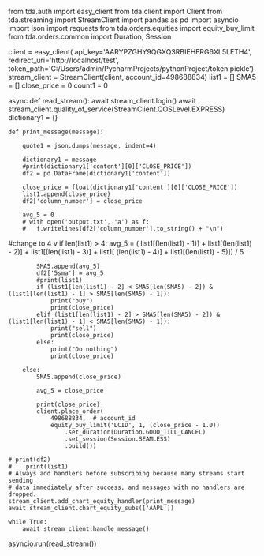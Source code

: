 
from tda.auth import easy_client
from tda.client import Client
from tda.streaming import StreamClient
import pandas as pd
import asyncio
import json
import requests
from tda.orders.equities import equity_buy_limit
from tda.orders.common import Duration, Session

client = easy_client(
    api_key='AARYPZGHY9QGXQ3RBIEHFRG6XL5LETH4',
    redirect_uri='http://localhost/test',
    token_path='C:/Users/admin/PycharmProjects/pythonProject/token.pickle')
stream_client = StreamClient(client, account_id=498688834)
list1 = []
SMA5 = []
close_price = 0
count1 = 0


async def read_stream():
    await stream_client.login()
    await stream_client.quality_of_service(StreamClient.QOSLevel.EXPRESS)
    dictionary1 = {}

    def print_message(message):

        quote1 = json.dumps(message, indent=4)

        dictionary1 = message
        #print(dictionary1['content'][0]['CLOSE_PRICE'])
        df2 = pd.DataFrame(dictionary1['content'])

        close_price = float(dictionary1['content'][0]['CLOSE_PRICE'])
        list1.append(close_price)
        df2['column_number'] = close_price

        avg_5 = 0
        # with open('output.txt', 'a') as f:
        #   f.writelines(df2['column_number'].to_string() + "\n")
#change to 4 v
        if len(list1) > 4:
            avg_5 = ( list1[(len(list1) - 1)] + list1[(len(list1) - 2)] + list1[(len(list1) - 3)] + list1[
                (len(list1) - 4)] + list1[(len(list1) - 5)]) / 5

            SMA5.append(avg_5)
            df2['5sma'] = avg_5
            #print(list1)
            if (list1[len(list1) - 2] < SMA5[len(SMA5) - 2]) & (list1[len(list1) - 1] > SMA5[len(SMA5) - 1]):
                print("buy")
                print(close_price)
            elif (list1[len(list1) - 2] > SMA5[len(SMA5) - 2]) & (list1[len(list1) - 1] < SMA5[len(SMA5) - 1]):
                print("sell")
                print(close_price)
            else:
                print("Do nothing")
                print(close_price)

        else:
            SMA5.append(close_price)

            avg_5 = close_price

            print(close_price)
            client.place_order(
                498688834,  # account_id
                equity_buy_limit('LCID', 1, (close_price - 1.0))
                    .set_duration(Duration.GOOD_TILL_CANCEL)
                    .set_session(Session.SEAMLESS)
                    .build())

    # print(df2)
    #    print(list1)
    # Always add handlers before subscribing because many streams start sending
    # data immediately after success, and messages with no handlers are dropped.
    stream_client.add_chart_equity_handler(print_message)
    await stream_client.chart_equity_subs(['AAPL'])

    while True:
        await stream_client.handle_message()


asyncio.run(read_stream())

